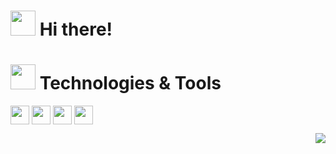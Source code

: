 <h1><img src="" width="40" height="40"> Hi there!</h1> 

<h1><img src="" width="40" height="40"> Technologies & Tools</h1>

<img src="https://cdn.jsdelivr.net/gh/devicons/devicon/icons/csharp/csharp-original.svg" width="30" height="30" align="center" ></img>
<img src="https://cdn.jsdelivr.net/gh/devicons/devicon/icons/dotnetcore/dotnetcore-original.svg" width="30" height="30" align="center" ></img>
<img src="https://cdn.jsdelivr.net/gh/devicons/devicon/icons/postgresql/postgresql-original.svg" width="30" height="30" align="center"></img>
<img src="https://cdn.jsdelivr.net/gh/devicons/devicon/icons/visualstudio/visualstudio-plain.svg" width="30" height="30" align="center"></img>

<div align="right"> 
    <a href="https://t.me/viaside" target="_blank"><img src="https://img.shields.io/badge/-Telegram-%23332?style=for-the-badge&logo=telegram&logoColor=white" /></a>
</div>
